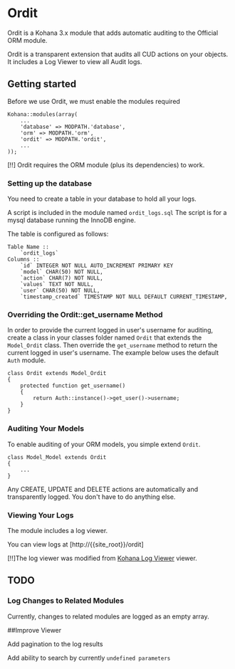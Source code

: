 # Ordit

Ordit is a Kohana 3.x module that adds automatic auditing to the Official ORM module.

Ordit is a transparent extension that audits all CUD actions on your objects.
It includes  a Log Viewer to view all Audit logs.

## Getting started

Before we use Ordit, we must enable the modules required

	Kohana::modules(array(
		...
		'database' => MODPATH.'database',
		'orm' => MODPATH.'orm',
		'ordit' => MODPATH.'ordit',
		...
	));

[!!] Ordit requires the ORM module (plus its dependencies) to work.

### Setting up the database

You need to create a table in your database to hold all your logs.

A script is included in the module named `ordit_logs.sql`
The script is for a mysql database running the InnoDB engine.

The table is configured as follows:

	Table Name :: 
		`ordit_logs`
	Columns ::
		`id` INTEGER NOT NULL AUTO_INCREMENT PRIMARY KEY
		`model` CHAR(50) NOT NULL,
		`action` CHAR(7) NOT NULL,
		`values` TEXT NOT NULL,
		`user` CHAR(50) NOT NULL,
		`timestamp_created` TIMESTAMP NOT NULL DEFAULT CURRENT_TIMESTAMP,
	
### Overriding the Ordit::get_username Method

In order to provide the current logged in user's username for auditing,
create a class in your classes folder named `Ordit` that extends the `Model_Ordit` class. 
Then override the `get_username` method to return the current logged in user's username. The example below uses
the default `Auth` module.

	class Ordit extends Model_Ordit
	{	
		protected function get_username()
		{
			return Auth::instance()->get_user()->username;
		}
	}

### Auditing Your Models

To enable auditing of your ORM models, you simple extend `Ordit`.

	class Model_Model extends Ordit
	{
		...
	}

Any CREATE, UPDATE and DELETE actions are automatically and transparently logged.
You don't have to do anything else.

### Viewing Your Logs
The module includes a log viewer. 

You can view logs at [http://{{site_root}}/ordit]

[!!]The log viewer was modified from [Kohana Log Viewer](https://github.com/ajaxray/Kohana-Log-Viewer) viewer.


## TODO

### Log Changes to Related Modules
Currently, changes to related modules are logged as an empty array.

##Improve Viewer

Add pagination to the log results

Add ability to search by currently `undefined parameters`
